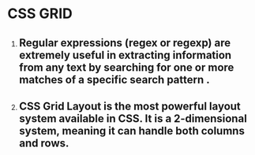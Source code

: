 # CSS GRID
1. ## Regular expressions (regex or regexp) are extremely useful in extracting information from any text by searching for one or more matches of a specific search pattern .

2. ## CSS Grid Layout is the most powerful layout system available in CSS. It is a 2-dimensional system, meaning it can handle both columns and rows.
 